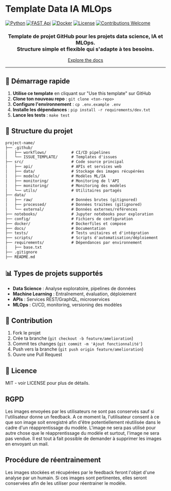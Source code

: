 # Template Data IA MLOps

[![Python](https://img.shields.io/badge/Python-3.8+-3776AB?style=for-the-badge&logo=python&logoColor=white)](https://www.python.org)
[![FAST Api](https://img.shields.io/badge/FastAPI-005571?style=for-the-badge&logo=fastapi&logoColor=white)](https://fastapi.tiangolo.com/)
[![Docker](https://img.shields.io/badge/docker-257bd6?style=for-the-badge&logo=docker&logoColor=white)](https://www.docker.com/)
[![License](https://img.shields.io/badge/License-MIT-yellow.svg?style=for-the-badge)](LICENSE)
[![Contributions Welcome](https://img.shields.io/badge/contributions-welcome-brightgreen.svg?style=for-the-badge)](CONTRIBUTING.md)

<div align="center">

<h3>Template de projet GitHub pour les projets data science, IA et MLOps.
<br>Structure simple et flexible qui s'adapte à tes besoins.</br></h3>

[Explore the docs](docs/)

</div>

---

## 🚀 Démarrage rapide

1. **Utilise ce template** en cliquant sur "Use this template" sur GitHub
2. **Clone ton nouveau repo** : `git clone <ton-repo>`
3. **Configure l'environnement** : `cp .env.example .env`
4. **Installe les dépendances** : `pip install -r requirements/dev.txt`
5. **Lance les tests** : `make test`

## 📁 Structure du projet

```txt
project-name/
├── .github/
│   ├── workflows/           # CI/CD pipelines
│   └── ISSUE_TEMPLATE/      # Templates d'issues
├── src/                     # Code source principal
│   ├── api/                 # APIs et services web
│   ├── data/                # Stockage des images récupérées
│   ├── models/              # Modèles ML/IA
│   ├── monitoring/          # Monitoring de l'API
│   ├── monitoring/          # Monitoring des modèles
│   └── utils/               # Utilitaires partagés
├── data/
│   ├── raw/                 # Données brutes (gitignored)
│   ├── processed/           # Données traitées (gitignored)
│   └── external/            # Données externes/références
├── notebooks/               # Jupyter notebooks pour exploration
├── config/                  # Fichiers de configuration
├── docker/                  # Dockerfiles et compose
├── docs/                    # Documentation
├── tests/                   # Tests unitaires et d'intégration
├── scripts/                 # Scripts d'automatisation/déploiement
├── requirements/            # Dépendances par environnement
│   ├── base.txt
├── .gitignore
├── README.md
```

## 📊 Types de projets supportés

- **Data Science** : Analyse exploratoire, pipelines de données
- **Machine Learning** : Entraînement, évaluation, déploiement
- **APIs** : Services REST/GraphQL, microservices
- **MLOps** : CI/CD, monitoring, versioning des modèles

## 🤝 Contribution

1. Fork le projet
2. Crée ta branche (`git checkout -b feature/amelioration`)
3. Commit tes changes (`git commit -m 'Ajout fonctionnalité'`)
4. Push vers la branche (`git push origin feature/amelioration`)
5. Ouvre une Pull Request

## 📄 Licence
MIT - voir LICENSE pour plus de détails.

## RGPD 

Les images envoyées par les utilisateurs ne sont pas conservés sauf si l'utilisateur donne un feedback. A ce moment la, l'utilisateur consent à ce que son image soit enregistré afin d'être potentiellement réutilisée dans le cadre d'un réapprentissage du modèle. L'image ne sera pas utilisé pour autre chose que le réapprentissage du modèle et surtout, l'image ne sera pas vendue. Il est tout à fait possible de demander à supprimer les images en envoyant un mail. 

## Procédure de réentrainement

Les images stockées et récupérées par le feedback feront l'objet d'une analyse par un humain. Si ces images sont pertinentes, elles seront conservées afin de les utiliser pour réentrainer le modèle. 

